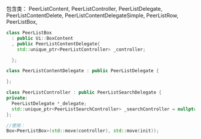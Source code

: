 包含类：
PeerListContent, 
PeerListController,
PeerListDelegate,
PeerListContentDelete,
PeerListContentDelegateSimple,
PeerListRow,
PeerListBox,

```cpp
class PeerListBox
  : public Ui::BoxContent
  , public PeerListContentDelegate{
    std::unique_ptr<PeerListController> _controller;

  };

class PeerListContentDelegate : public PeerListDelegate {

};

class PeerListController : public PeerListSearchDelegate {
private:
  PeerListDelegate *_delegate;
  std::unique_ptr<PeerListSearchController> _searchController = nullptr;
};

//使用：
Box<PeerListBox>(std::move(controller), std::move(init));
```